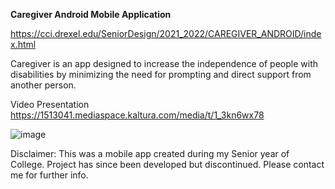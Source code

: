 **Caregiver Android Mobile Application**

https://cci.drexel.edu/SeniorDesign/2021_2022/CAREGIVER_ANDROID/index.html

Caregiver is an app designed to increase the independence of people with disabilities by minimizing the need for prompting and direct support from another person.

Video Presentation
https://1513041.mediaspace.kaltura.com/media/t/1_3kn6wx78

![image](https://github.com/ttc37/care-giver-android-app/assets/52252841/1aa8e7bf-bac6-4808-8422-b30cf9207932)


Disclaimer: This was a mobile app created during my Senior year of College. Project has since been developed but discontinued. Please contact me for further info. 
